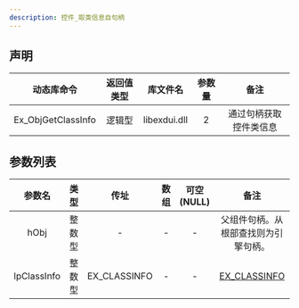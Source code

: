 ```yaml
---
description: 控件_取类信息自句柄
---
```





## 声明

|     动态库命令     | 返回值类型 |   库文件名   | 参数量 |          备注          |
| :----------------: | :--------: | :----------: | :----: | :--------------------: |
| Ex_ObjGetClassInfo |   逻辑型   | libexdui.dll |   2    | 通过句柄获取控件类信息 |

## 参数列表

|   参数名    |  类型  |     传址     | 数组 | 可空(NULL) |                 备注                 |
| :---------: | :----: | :----------: | :--: | :--------: | :----------------------------------: |
|    hObj     | 整数型 |      -       |  -   |     -      | 父组件句柄。从根部查找则为引擎句柄。 |
| lpClassInfo | 整数型 | EX_CLASSINFO |  -   |     -      |          [EX_CLASSINFO](./)          |

